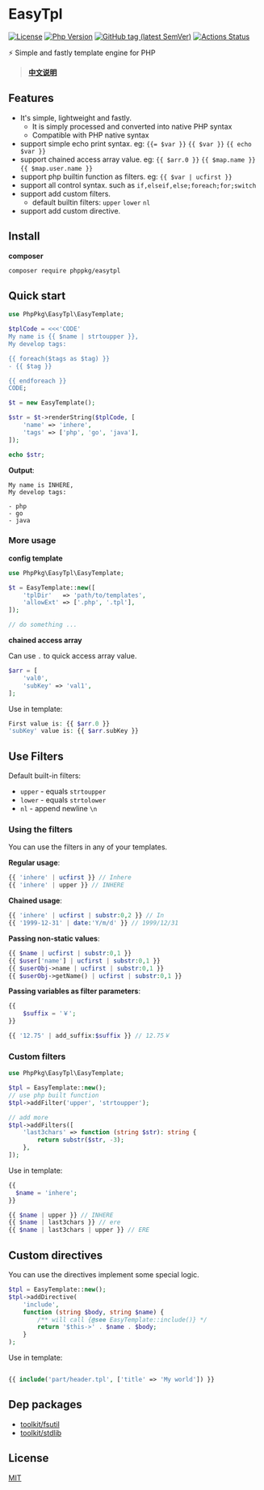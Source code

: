 # EasyTpl

[![License](https://img.shields.io/github/license/phppkg/easytpl.svg?style=flat-square)](LICENSE)
[![Php Version](https://img.shields.io/badge/php-%3E=8.0-brightgreen.svg?maxAge=2592000)](https://packagist.org/packages/phppkg/easytpl)
[![GitHub tag (latest SemVer)](https://img.shields.io/github/tag/phppkg/easytpl)](https://github.com/phppkg/easytpl)
[![Actions Status](https://github.com/phppkg/easytpl/workflows/Unit-Tests/badge.svg)](https://github.com/phppkg/easytpl/actions)

⚡️ Simple and fastly template engine for PHP

> **[中文说明](README.zh-CN.md)**

## Features

- It's simple, lightweight and fastly. 
  - It is simply processed and converted into native PHP syntax
  - Compatible with PHP native syntax
- support simple echo print syntax. eg: `{{= $var }}` `{{ $var }}` `{{ echo $var }}`
- support chained access array value. eg: `{{ $arr.0 }}` `{{ $map.name }}` `{{ $map.user.name }}`
- support php builtin function as filters. eg: `{{ $var | ucfirst }}`
- support all control syntax. such as `if,elseif,else;foreach;for;switch`
- support add custom filters.
  - default builtin filters: `upper` `lower` `nl`
- support add custom directive.

## Install

**composer**

```bash
composer require phppkg/easytpl
```

## Quick start

```php
use PhpPkg\EasyTpl\EasyTemplate;

$tplCode = <<<'CODE'
My name is {{ $name | strtoupper }},
My develop tags:

{{ foreach($tags as $tag) }}
- {{ $tag }}

{{ endforeach }}
CODE;

$t = new EasyTemplate();

$str = $t->renderString($tplCode, [
    'name' => 'inhere',
    'tags' => ['php', 'go', 'java'],
]);

echo $str;
```

**Output**:

```text
My name is INHERE,
My develop tags:

- php
- go
- java
```

### More usage

**config template**

```php
use PhpPkg\EasyTpl\EasyTemplate;

$t = EasyTemplate::new([
    'tplDir'   => 'path/to/templates',
    'allowExt' => ['.php', '.tpl'],
]);

// do something ...
```

**chained access array**

Can use `.` to quick access array value.

```php
$arr = [
    'val0',
    'subKey' => 'val1',
];
```

Use in template:

```php
First value is: {{ $arr.0 }}
'subKey' value is: {{ $arr.subKey }}
```

## Use Filters

Default built-in filters: 

- `upper` - equals `strtoupper`
- `lower` - equals `strtolower`
- `nl` - append newline `\n`

### Using the filters

You can use the filters in any of your templates.

**Regular usage**:

```php
{{ 'inhere' | ucfirst }} // Inhere 
{{ 'inhere' | upper }} // INHERE
```

**Chained usage**:

```php
{{ 'inhere' | ucfirst | substr:0,2 }} // In
{{ '1999-12-31' | date:'Y/m/d' }} // 1999/12/31
```

**Passing non-static values**:

```php
{{ $name | ucfirst | substr:0,1 }}
{{ $user['name'] | ucfirst | substr:0,1 }}
{{ $userObj->name | ucfirst | substr:0,1 }}
{{ $userObj->getName() | ucfirst | substr:0,1 }}
```

**Passing variables as filter parameters**:

```php
{{
    $suffix = '￥';
}}

{{ '12.75' | add_suffix:$suffix }} // 12.75￥
```

### Custom filters

```php
use PhpPkg\EasyTpl\EasyTemplate;

$tpl = EasyTemplate::new();
// use php built function
$tpl->addFilter('upper', 'strtoupper');

// add more
$tpl->addFilters([
    'last3chars' => function (string $str): string {
        return substr($str, -3);
    },
]);
```

Use in template:

```php
{{
  $name = 'inhere';
}}

{{ $name | upper }} // INHERE
{{ $name | last3chars }} // ere
{{ $name | last3chars | upper }} // ERE
```

## Custom directives

You can use the directives implement some special logic.

```php
$tpl = EasyTemplate::new();
$tpl->addDirective(
    'include',
    function (string $body, string $name) {
        /** will call {@see EasyTemplate::include()} */
        return '$this->' . $name . $body;
    }
);
```

Use in template:

```php

{{ include('part/header.tpl', ['title' => 'My world']) }}

```

## Dep packages

- [toolkit/fsutil](https://github.com/php-toolkit/fsutil)
- [toolkit/stdlib](https://github.com/php-toolkit/stdlib)

## License

[MIT](LICENSE)
